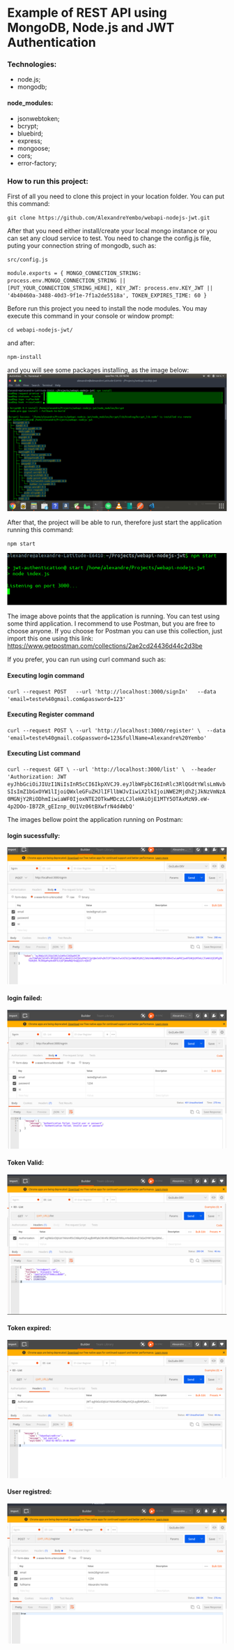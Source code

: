 # Example of REST API using MongoDB, Node.js and JWT Authentication

### Technologies:
- node.js;
- mongodb;

#### node_modules:
- jsonwebtoken;
- bcrypt;
- bluebird;
- express;
- mongoose;
- cors;
- error-factory;

### How to run this project:
First of all you need to clone this project in your location folder. You can put this command:

`git clone https://github.com/AlexandreYembo/webapi-nodejs-jwt.git`



After that you need either install/create your local mongo instance or you can set any cloud service to test. You need to change the config.js file, puting your connection string of mongodb, such as:

`src/config.js`

`module.exports = {
  MONGO_CONNECTION_STRING: process.env.MONGO_CONNECTION_STRING ||  [PUT_YOUR_CONNECTION_STRING_HERE],
  KEY_JWT: process.env.KEY_JWT || '4b40460a-3488-40d3-9f1e-7f1a2de5518a',
  TOKEN_EXPIRES_TIME: 60
} `


Before run this project you need to install the node modules. You may execute this command in your console or window prompt:

`cd webapi-nodejs-jwt/ `

and after:

`npm-install`

and you will see some packages installing, as the image below:
![Alt text](https://github.com/AlexandreYembo/webapi-nodejs-jwt/blob/master/images/npm-install.png "Installing Node Modules")

After that, the project will be able to run, therefore just start the application running this command:

`npm start`

![Alt text](https://github.com/AlexandreYembo/webapi-nodejs-jwt/blob/master/images/project-running.png "Project running")


The image above points that the application is running. You can test using some third application. 
I recommend to use Postman, but you are free to choose anyone. If you choose for Postman you can use this collection, just import this one using this link: https://www.getpostman.com/collections/2ae2cd24436d44c2d3be

If you prefer, you can run using curl command such as:

#### Executing login command
`curl --request POST   --url 'http://localhost:3000/signIn'   --data 'email=teste%40gmail.com&password=123'`

#### Executing Register command
`curl --request POST \
  --url 'http://localhost:3000/register' \
  --data 'email=teste%40gmail.co&password=123&fullName=Alexandre%20Yembo'`

#### Executing List command
`curl --request GET \
  --url 'http://localhost:3000/list' \
  --header 'Authorization: JWT eyJhbGciOiJIUzI1NiIsInR5cCI6IkpXVCJ9.eyJlbWFpbCI6InRlc3RlQGdtYWlsLmNvbSIsImZ1bGxOYW1lIjoiQWxleGFuZHJlIFllbWJvIiwiX2lkIjoiNWE2MjdhZjJkNzVmNzA0MGNjY2RiODhmIiwiaWF0IjoxNTE2OTkwMDczLCJleHAiOjE1MTY5OTAxMzN9.eW-4p2DOo-IB7ZR_gEIznp_0U1Vz06tBXwfrN4d4WbQ'`


The images bellow point the application running on Postman:

#### login sucessfully:
![Alt text](https://github.com/AlexandreYembo/webapi-nodejs-jwt/blob/master/images/PostmanSignIn-Sucess.png "Login sucessfully")

#### login failed:
![Alt text](https://github.com/AlexandreYembo/webapi-nodejs-jwt/blob/master/images/User%20invalid.png "Login failed")

#### Token Valid:
![Alt text](https://github.com/AlexandreYembo/webapi-nodejs-jwt/blob/master/images/Valid%20Token.png "Token valid")

#### Token expired:
![Alt text](https://github.com/AlexandreYembo/webapi-nodejs-jwt/blob/master/images/expired-token.png "Token expired")


#### User registred:
![Alt text](https://github.com/AlexandreYembo/webapi-nodejs-jwt/blob/master/images/User%20registred.png "User registred")




